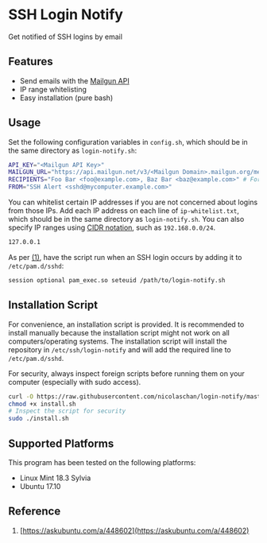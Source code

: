 # SSH Login Notify
Get notified of SSH logins by email

## Features
- Send emails with the [Mailgun API](https://documentation.mailgun.com/en/latest/quickstart-sending.html#send-with-smtp-or-api)
- IP range whitelisting
- Easy installation (pure bash)

## Usage
Set the following configuration variables in `config.sh`, which should be in the same directory as `login-notify.sh`:

```bash
API_KEY="<Mailgun API Key>"
MAILGUN_URL="https://api.mailgun.net/v3/<Mailgun Domain>.mailgun.org/messages"
RECIPIENTS="Foo Bar <foo@example.com>, Baz Bar <baz@example.com>" # For multiple, comma separate
FROM="SSH Alert <sshd@mycomputer.example.com>"
```

You can whitelist certain IP addresses if you are not concerned about logins from those IPs. Add each IP address on each line of `ip-whitelist.txt`, which should be in the same directory as `login-notify.sh`. You can also specify IP ranges using [CIDR notation](https://en.wikipedia.org/wiki/Classless_Inter-Domain_Routing#CIDR_notation), such as `192.168.0.0/24`.

```txt
127.0.0.1
```

As per [(1)](https://askubuntu.com/a/448602), have the script run when an SSH login occurs by adding it to `/etc/pam.d/sshd`:

```bash
session optional pam_exec.so seteuid /path/to/login-notify.sh
```

## Installation Script
For convenience, an installation script is provided. It is recommended to install manually because the installation script might not work on all computers/operating systems. The installation script will install the repository in `/etc/ssh/login-notify` and will add the required line to `/etc/pam.d/sshd`.

For security, always inspect foreign scripts before running them on your computer (especially with sudo access).

```bash
curl -O https://raw.githubusercontent.com/nicolaschan/login-notify/master/install.sh
chmod +x install.sh
# Inspect the script for security
sudo ./install.sh 
```

## Supported Platforms
This program has been tested on the following platforms:
- Linux Mint 18.3 Sylvia
- Ubuntu 17.10

## Reference
1. [https://askubuntu.com/a/448602](https://askubuntu.com/a/448602)
